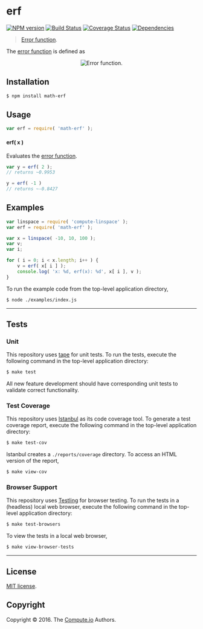 erf
===
[![NPM version][npm-image]][npm-url] [![Build Status][build-image]][build-url] [![Coverage Status][coverage-image]][coverage-url] [![Dependencies][dependencies-image]][dependencies-url]

> [Error function][error-function].

The [error function][error-function] is defined as

<div class="equation" align="center" data-raw-text="\operatorname{erf}(x) = \frac{2}{\sqrt\pi}\int_0^x e^{-t^2}\,\mathrm dt." data-equation="eq:error_function">
	<img src="" alt="Error function.">
	<br>
</div>


## Installation

``` bash
$ npm install math-erf
```


## Usage

``` javascript
var erf = require( 'math-erf' );
```

#### erf( x )

Evaluates the [error function][error-function].

``` javascript
var y = erf( 2 );
// returns ~0.9953

y = erf( -1 )
// returns ~-0.8427
```


## Examples

``` javascript
var linspace = require( 'compute-linspace' );
var erf = require( 'math-erf' );

var x = linspace( -10, 10, 100 );
var v;
var i;

for ( i = 0; i < x.length; i++ ) {
	v = erf( x[ i ] );
	console.log( 'x: %d, erf(x): %d', x[ i ], v );
}
```

To run the example code from the top-level application directory,

``` bash
$ node ./examples/index.js
```


---
## Tests

### Unit

This repository uses [tape][tape] for unit tests. To run the tests, execute the following command in the top-level application directory:

``` bash
$ make test
```

All new feature development should have corresponding unit tests to validate correct functionality.


### Test Coverage

This repository uses [Istanbul][istanbul] as its code coverage tool. To generate a test coverage report, execute the following command in the top-level application directory:

``` bash
$ make test-cov
```

Istanbul creates a `./reports/coverage` directory. To access an HTML version of the report,

``` bash
$ make view-cov
```


### Browser Support

This repository uses [Testling][testling] for browser testing. To run the tests in a (headless) local web browser, execute the following command in the top-level application directory:

``` bash
$ make test-browsers
```

To view the tests in a local web browser,

``` bash
$ make view-browser-tests
```

<!-- [![browser support][browsers-image]][browsers-url] -->


---
## License

[MIT license](http://opensource.org/licenses/MIT).


## Copyright

Copyright &copy; 2016. The [Compute.io][compute-io] Authors.


[npm-image]: http://img.shields.io/npm/v/math-erf.svg
[npm-url]: https://npmjs.org/package/math-erf

[build-image]: http://img.shields.io/travis/math-io/erf/master.svg
[build-url]: https://travis-ci.org/math-io/erf

[coverage-image]: https://img.shields.io/codecov/c/github/math-io/erf/master.svg
[coverage-url]: https://codecov.io/github/math-io/erf?branch=master

[dependencies-image]: http://img.shields.io/david/math-io/erf.svg
[dependencies-url]: https://david-dm.org/math-io/erf

[dev-dependencies-image]: http://img.shields.io/david/dev/math-io/erf.svg
[dev-dependencies-url]: https://david-dm.org/dev/math-io/erf

[github-issues-image]: http://img.shields.io/github/issues/math-io/erf.svg
[github-issues-url]: https://github.com/math-io/erf/issues

[tape]: https://github.com/substack/tape
[istanbul]: https://github.com/gotwarlost/istanbul
[testling]: https://ci.testling.com

[compute-io]: https://github.com/compute-io/
[error-function]: https://en.wikipedia.org/wiki/Error_function